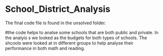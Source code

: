 # School_District_Analysis

The final code file is found in the unsolved folder. 

#the code helps to analse some schools that are both public and private. In the analyis s we looked as the budgets for both types of schools. The shcools were looked at in different groups to help analyse their performance in both math and reading.
